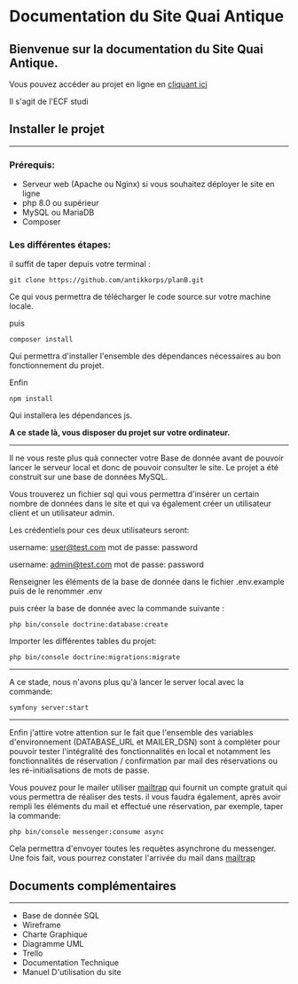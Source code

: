 # Documentation du Site Quai Antique

## Bienvenue sur la documentation du Site Quai Antique.

Vous pouvez accéder au projet en ligne en [cliquant ici]()

Il s'agit de l'ECF studi

## Installer le projet

---

### Prérequis:

- Serveur web (Apache ou Nginx) si vous souhaitez déployer le site en ligne
- php 8.0 ou supérieur
- MySQL ou MariaDB
- Composer

### Les différentes étapes:

il suffit de taper depuis votre terminal :

```
git clone https://github.com/antikkorps/planB.git
```

Ce qui vous permettra de télécharger le code source sur votre machine locale.

puis

```
composer install
```

Qui permettra d'installer l'ensemble des dépendances nécessaires au bon fonctionnement du projet.

Enfin

```
npm install
```

Qui installera les dépendances js.

**A ce stade là, vous disposer du projet sur votre ordinateur.**

---

Il ne vous reste plus quà connecter votre Base de donnée avant de pouvoir lancer le serveur local et donc de pouvoir consulter le site. Le projet a été construit sur une base de données MySQL.

Vous trouverez un fichier sql qui vous permettra d'insérer un certain nombre de données dans le site et qui va également créer un utilisateur client et un utilisateur admin.

Les crédentiels pour ces deux utilisateurs seront:

username: user@test.com mot de passe: password

username: admin@test.com mot de passe: password

Renseigner les éléments de la base de donnée dans le fichier .env.example puis de le renommer .env

puis créer la base de donnée avec la commande suivante :

```
php bin/console doctrine:database:create
```

Importer les différentes tables du projet:

```
php bin/console doctrine:migrations:migrate
```

---

A ce stade, nous n'avons plus qu'à lancer le server local avec la commande:

```
symfony server:start
```

---

Enfin j'attire votre attention sur le fait que l'ensemble des variables d'environnement (DATABASE_URL et MAILER_DSN) sont à compléter pour pouvoir tester l'intégralité des fonctionnalités en local et notamment les fonctionnalités de réservation / confirmation par mail des réservations ou les ré-initialisations de mots de passe.

Vous pouvez pour le mailer utiliser [mailtrap](https://mailtrap.io/) qui fournit un compte gratuit qui vous permettra de réaliser des tests. il vous faudra également, après avoir rempli les éléments du mail et effectué une réservation, par exemple, taper la commande:

```
php bin/console messenger:consume async
```

Cela permettra d'envoyer toutes les requêtes asynchrone du messenger. Une fois fait, vous pourrez constater l'arrivée du mail dans [mailtrap](https://mailtrap.io/)

## Documents complémentaires

---

- Base de donnée SQL
- Wireframe
- Charte Graphique
- Diagramme UML
- Trello
- Documentation Technique
- Manuel D'utilisation du site
